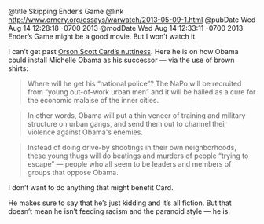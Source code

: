 @title Skipping Ender’s Game
@link http://www.ornery.org/essays/warwatch/2013-05-09-1.html
@pubDate Wed Aug 14 12:28:18 -0700 2013
@modDate Wed Aug 14 12:33:11 -0700 2013
Ender’s Game might be a good movie. But I won’t watch it.

I can’t get past <a href="http://www.ornery.org/essays/warwatch/2013-05-09-1.html">Orson Scott Card’s nuttiness</a>. Here he is on how Obama could install Michelle Obama as his successor — via the use of brown shirts:

>Where will he get his “national police”? The NaPo will be recruited from “young out-of-work urban men” and it will be hailed as a cure for the economic malaise of the inner cities.

>In other words, Obama will put a thin veneer of training and military structure on urban gangs, and send them out to channel their violence against Obama's enemies.

>Instead of doing drive-by shootings in their own neighborhoods, these young thugs will do beatings and murders of people “trying to escape” — people who all seem to be leaders and members of groups that oppose Obama.

I don’t want to do anything that might benefit Card.

He makes sure to say that he’s just kidding and it’s all fiction. But that doesn’t mean he isn’t feeding racism and the paranoid style — he is.
